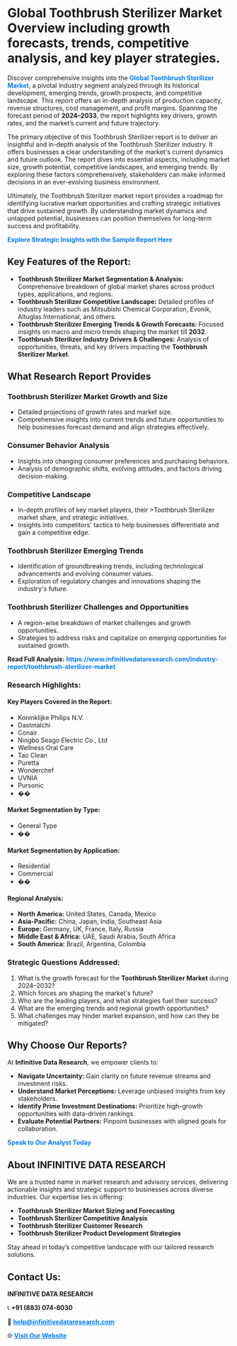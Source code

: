<h1>Global Toothbrush Sterilizer Market Overview including growth forecasts, trends, competitive analysis, and key player strategies.</h1>
<p>
Discover comprehensive insights into the 
<a href="https://www.infinitivedataresearch.com/industry-report/toothbrush-sterilizer-market" rel="dofollow" style="color: #007BFF; text-decoration: none;"><strong>Global Toothbrush Sterilizer Market</strong></a>, a pivotal industry segment analyzed through its historical development, emerging trends, growth prospects, and competitive landscape. This report offers an in-depth analysis of production capacity, revenue structures, cost management, and profit margins. Spanning the forecast period of <strong>2024–2033</strong>, the report highlights key drivers, growth rates, and the market’s current and future trajectory.
</p>
<p>
The primary objective of this Toothbrush Sterilizer report is to deliver an insightful and in-depth analysis of the Toothbrush Sterilizer industry. It offers businesses a clear understanding of the market's current dynamics and future outlook. The report dives into essential aspects, including market size, growth potential, competitive landscapes, and emerging trends. By exploring these factors comprehensively, stakeholders can make informed decisions in an ever-evolving business environment.
</p>
<p>
Ultimately, the Toothbrush Sterilizer market report provides a roadmap for identifying lucrative market opportunities and crafting strategic initiatives that drive sustained growth. By understanding market dynamics and untapped potential, businesses can position themselves for long-term success and profitability.
</p>
<p>
<a href="https://www.infinitivedataresearch.com/request-sample/reportId=108830" style="color: #007BFF; text-decoration: none;"><strong>Explore Strategic Insights with the Sample Report Here</strong></a>
</p>

<h2>Key Features of the Report:</h2>
<ul>
<li><strong>Toothbrush Sterilizer Market Segmentation & Analysis:</strong> Comprehensive breakdown of global market shares across product types, applications, and regions.</li>
<li><strong>Toothbrush Sterilizer Competitive Landscape:</strong> Detailed profiles of industry leaders such as Mitsubishi Chemical Corporation, Evonik, Altuglas International, and others.</li>
<li><strong>Toothbrush Sterilizer Emerging Trends & Growth Forecasts:</strong> Focused insights on macro and micro trends shaping the market till <strong>2032</strong>.</li>
<li><strong>Toothbrush Sterilizer Industry Drivers & Challenges:</strong> Analysis of opportunities, threats, and key drivers impacting the <strong>Toothbrush Sterilizer Market</strong>.</li>
</ul>

<h2>What Research Report Provides</h2>
<h3>Toothbrush Sterilizer Market Growth and Size</h3>
<ul>
<li>Detailed projections of growth rates and market size.</li>
<li>Comprehensive insights into current trends and future opportunities to help businesses forecast demand and align strategies effectively.</li>
</ul>

<h3>Consumer Behavior Analysis</h3>
<ul>
<li>Insights into changing consumer preferences and purchasing behaviors.</li>
<li>Analysis of demographic shifts, evolving attitudes, and factors driving decision-making.</li>
</ul>

<h3>Competitive Landscape</h3>
<ul>
<li>In-depth profiles of key market players, their >Toothbrush Sterilizer market share, and strategic initiatives.</li>
<li>Insights into competitors' tactics to help businesses differentiate and gain a competitive edge.</li>
</ul>

<h3>Toothbrush Sterilizer Emerging Trends</h3>
<ul>
<li>Identification of groundbreaking trends, including technological advancements and evolving consumer values.</li>
<li>Exploration of regulatory changes and innovations shaping the industry's future.</li>
</ul>

<h3>Toothbrush Sterilizer Challenges and Opportunities</h3>
<ul>
<li>A region-wise breakdown of market challenges and growth opportunities.</li>
<li>Strategies to address risks and capitalize on emerging opportunities for sustained growth.</li>
</ul>
<p><strong>Read Full Analysis:</strong> <a href="https://www.infinitivedataresearch.com/industry-report/toothbrush-sterilizer-market" rel="dofollow" style="color: #007BFF; text-decoration: none;"><strong>https://www.infinitivedataresearch.com/industry-report/toothbrush-sterilizer-market</strong></a></p>
<h3>Research Highlights:</h3>
<h4>Key Players Covered in the Report:</h4>
<ul><li>Koninklijke Philips N.V.</li><li>Dastmalchi</li><li>Conair</li><li>Ningbo Seago Electric Co., Ltd</li><li>Wellness Oral Care</li><li>Tao Clean</li><li>Puretta</li><li>Wonderchef</li><li>UVNIA</li><li>Pursonic</li><li>��</li></ul>
<h4>Market Segmentation by Type:</h4>
<ul><li>General Type</li><li>��</li></ul>
<h4>Market Segmentation by Application:</h4>
<ul><li>Residential</li><li>Commercial</li><li>��</li></ul>

<h4>Regional Analysis:</h4>
<ul>
<li><strong>North America:</strong> United States, Canada, Mexico</li>
<li><strong>Asia-Pacific:</strong> China, Japan, India, Southeast Asia</li>
<li><strong>Europe:</strong> Germany, UK, France, Italy, Russia</li>
<li><strong>Middle East & Africa:</strong> UAE, Saudi Arabia, South Africa</li>
<li><strong>South America:</strong> Brazil, Argentina, Colombia</li>
</ul>

<h3>Strategic Questions Addressed:</h3>
<ol>
<li>What is the growth forecast for the <strong>Toothbrush Sterilizer Market</strong> during 2024–2032?</li>
<li>Which forces are shaping the market's future?</li>
<li>Who are the leading players, and what strategies fuel their success?</li>
<li>What are the emerging trends and regional growth opportunities?</li>
<li>What challenges may hinder market expansion, and how can they be mitigated?</li>
</ol>

<h2>Why Choose Our Reports?</h2>
<p>At <strong>Infinitive Data Research</strong>, we empower clients to:</p>
<ul>
<li><strong>Navigate Uncertainty:</strong> Gain clarity on future revenue streams and investment risks.</li>
<li><strong>Understand Market Perceptions:</strong> Leverage unbiased insights from key stakeholders.</li>
<li><strong>Identify Prime Investment Destinations:</strong> Prioritize high-growth opportunities with data-driven rankings.</li>
<li><strong>Evaluate Potential Partners:</strong> Pinpoint businesses with aligned goals for collaboration.</li>
</ul>
<p><a href="https://www.infinitivedataresearch.com/industry-report/toothbrush-sterilizer-market" rel="dofollow" style="color: #007BFF; text-decoration: none;"><strong>Speak to Our Analyst Today</strong></a></p>

<h2>About INFINITIVE DATA RESEARCH</h2>
<p>We are a trusted name in market research and advisory services, delivering actionable insights and strategic support to businesses across diverse industries. Our expertise lies in offering:</p>
<ul>
<li><strong>Toothbrush Sterilizer Market Sizing and Forecasting</strong></li>
<li><strong>Toothbrush Sterilizer Competitive Analysis</strong></li>
<li><strong>Toothbrush Sterilizer Customer Research</strong></li>
<li><strong>Toothbrush Sterilizer Product Development Strategies</strong></li>
</ul>
<p>Stay ahead in today’s competitive landscape with our tailored research solutions.</p>

<h2>Contact Us:</h2>
<p><strong>INFINITIVE DATA RESEARCH</strong></p>
<p>📞 <strong>+91 (883) 074-8030</strong></p>
<p>📧 <strong><a href="mailto:help@infinitivedataresearch.com" style="color: #007BFF;">help@infinitivedataresearch.com</a></strong></p>
<p>🌐 <strong><a href="https://www.infinitivedataresearch.com" rel="dofollow" style="color: #007BFF;">Visit Our Website</a></strong></p>